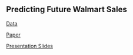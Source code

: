 ## Predicting Future Walmart Sales

[Data](https://github.com/madelinebauer/WalmartSales/blob/34c22a9b4b2d3a3fa50ca75f41ddb2bc6866bb5a/Walmart_Store_sales.csv 'Data')

[Paper](https://github.com/madelinebauer/WalmartSales/blob/ffb2ee7711c62ec34425410d576bc9606d65eaab/Predicting%20Walmart%20Sales.pdf 'Paper')

[Presentation Slides](https://github.com/madelinebauer/WalmartSales/blob/7a344a9b2b1ebd64a45ee288640b3dbc2be710ed/Presentation.pdf 'slides')

